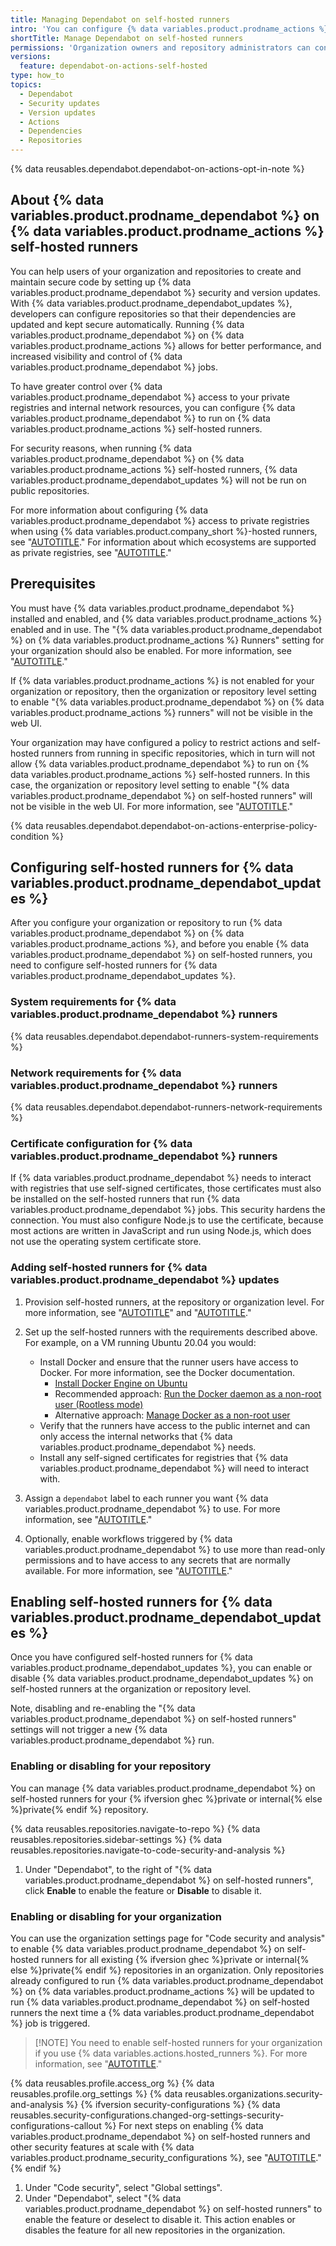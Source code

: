 ```yaml
---
title: Managing Dependabot on self-hosted runners
intro: 'You can configure {% data variables.product.prodname_actions %} self-hosted runners that {% data variables.product.prodname_dependabot %} uses to access your private registries and internal network resources.'
shortTitle: Manage Dependabot on self-hosted runners
permissions: 'Organization owners and repository administrators can configure {% data variables.product.prodname_dependabot %} to run on self-hosted runners.'
versions:
  feature: dependabot-on-actions-self-hosted
type: how_to
topics:
  - Dependabot
  - Security updates
  - Version updates
  - Actions
  - Dependencies
  - Repositories
---
```


{% data reusables.dependabot.dependabot-on-actions-opt-in-note %}

## About {% data variables.product.prodname_dependabot %} on {% data variables.product.prodname_actions %} self-hosted runners

You can help users of your organization and repositories to create and maintain secure code by setting up {% data variables.product.prodname_dependabot %} security and version updates. With {% data variables.product.prodname_dependabot_updates %}, developers can configure repositories so that their dependencies are updated and kept secure automatically. Running {% data variables.product.prodname_dependabot %} on {% data variables.product.prodname_actions %} allows for better performance, and increased visibility and control of {% data variables.product.prodname_dependabot %} jobs.

To have greater control over {% data variables.product.prodname_dependabot %} access to your private registries and internal network resources, you can configure {% data variables.product.prodname_dependabot %} to run on {% data variables.product.prodname_actions %} self-hosted runners.

For security reasons, when running {% data variables.product.prodname_dependabot %} on {% data variables.product.prodname_actions %} self-hosted runners, {% data variables.product.prodname_dependabot_updates %} will not be run on public repositories.

For more information about configuring {% data variables.product.prodname_dependabot %} access to private registries when using {% data variables.product.company_short %}-hosted runners, see "[AUTOTITLE](/code-security/dependabot/working-with-dependabot/guidance-for-the-configuration-of-private-registries-for-dependabot)." For information about which ecosystems are supported as private registries, see "[AUTOTITLE](/code-security/dependabot/working-with-dependabot/removing-dependabot-access-to-public-registries)."

## Prerequisites

You must have {% data variables.product.prodname_dependabot %} installed and enabled, and {% data variables.product.prodname_actions %} enabled and in use. The "{% data variables.product.prodname_dependabot %} on {% data variables.product.prodname_actions %} Runners" setting for your organization should also be enabled. For more information, see "[AUTOTITLE](/code-security/dependabot/working-with-dependabot/about-dependabot-on-github-actions-runners)."

If {% data variables.product.prodname_actions %} is not enabled for your organization or repository, then the organization or repository level setting to enable "{% data variables.product.prodname_dependabot %} on {% data variables.product.prodname_actions %} runners" will not be visible in the web UI.

Your organization may have configured a policy to restrict actions and self-hosted runners from running in specific repositories, which in turn will not allow {% data variables.product.prodname_dependabot %} to run on {% data variables.product.prodname_actions %} self-hosted runners. In this case, the organization or repository level setting to enable "{% data variables.product.prodname_dependabot %} on self-hosted runners" will not be visible in the web UI. For more information, see "[AUTOTITLE](/organizations/managing-organization-settings/disabling-or-limiting-github-actions-for-your-organization)."

{% data reusables.dependabot.dependabot-on-actions-enterprise-policy-condition %}

## Configuring self-hosted runners for {% data variables.product.prodname_dependabot_updates %}

After you configure your organization or repository to run {% data variables.product.prodname_dependabot %} on {% data variables.product.prodname_actions %}, and before you enable {% data variables.product.prodname_dependabot %} on self-hosted runners, you need to configure self-hosted runners for {% data variables.product.prodname_dependabot_updates %}.

### System requirements for {% data variables.product.prodname_dependabot %} runners

{% data reusables.dependabot.dependabot-runners-system-requirements %}

### Network requirements for {% data variables.product.prodname_dependabot %} runners

{% data reusables.dependabot.dependabot-runners-network-requirements %}

### Certificate configuration for {% data variables.product.prodname_dependabot %} runners

If {% data variables.product.prodname_dependabot %} needs to interact with registries that use self-signed certificates, those certificates must also be installed on the self-hosted runners that run {% data variables.product.prodname_dependabot %} jobs. This security hardens the connection. You must also configure Node.js to use the certificate, because most actions are written in JavaScript and run using Node.js, which does not use the operating system certificate store.

### Adding self-hosted runners for {% data variables.product.prodname_dependabot %} updates

1. Provision self-hosted runners, at the repository or organization level. For more information, see "[AUTOTITLE](/actions/hosting-your-own-runners/managing-self-hosted-runners/about-self-hosted-runners)" and "[AUTOTITLE](/actions/hosting-your-own-runners/managing-self-hosted-runners/adding-self-hosted-runners)."

1. Set up the self-hosted runners with the requirements described above. For example, on a VM running Ubuntu 20.04 you would:
   - Install Docker and ensure that the runner users have access to Docker. For more information, see the Docker documentation.
     - [Install Docker Engine on Ubuntu](https://docs.docker.com/engine/install/ubuntu/)
     - Recommended approach: [Run the Docker daemon as a non-root user (Rootless mode)](https://docs.docker.com/engine/security/rootless/)
     - Alternative approach: [Manage Docker as a non-root user](https://docs.docker.com/engine/install/linux-postinstall/#manage-docker-as-a-non-root-user)
   - Verify that the runners have access to the public internet and can only access the internal networks that {% data variables.product.prodname_dependabot %} needs.
   - Install any self-signed certificates for registries that {% data variables.product.prodname_dependabot %} will need to interact with.

1. Assign a `dependabot` label to each runner you want {% data variables.product.prodname_dependabot %} to use. For more information, see "[AUTOTITLE](/actions/hosting-your-own-runners/managing-self-hosted-runners/using-labels-with-self-hosted-runners#assigning-a-label-to-a-self-hosted-runner)."

1. Optionally, enable workflows triggered by {% data variables.product.prodname_dependabot %} to use more than read-only permissions and to have access to any secrets that are normally available. For more information, see "[AUTOTITLE](/code-security/dependabot/working-with-dependabot/automating-dependabot-with-github-actions#responding-to-events)."

## Enabling self-hosted runners for {% data variables.product.prodname_dependabot_updates %}

Once you have configured self-hosted runners for {% data variables.product.prodname_dependabot_updates %}, you can enable or disable {% data variables.product.prodname_dependabot_updates %} on self-hosted runners at the organization or repository level.

Note, disabling and re-enabling the "{% data variables.product.prodname_dependabot %} on self-hosted runners" settings will not trigger a new {% data variables.product.prodname_dependabot %} run.

### Enabling or disabling for your repository

You can manage {% data variables.product.prodname_dependabot %} on self-hosted runners for your {% ifversion ghec %}private or internal{% else %}private{% endif %} repository.

{% data reusables.repositories.navigate-to-repo %}
{% data reusables.repositories.sidebar-settings %}
{% data reusables.repositories.navigate-to-code-security-and-analysis %}
1. Under "Dependabot", to the right of "{% data variables.product.prodname_dependabot %} on self-hosted runners", click **Enable**  to enable the feature or **Disable** to disable it.

### Enabling or disabling for your organization

You can use the organization settings page for "Code security and analysis" to enable {% data variables.product.prodname_dependabot %} on self-hosted runners for all existing {% ifversion ghec %}private or internal{% else %}private{% endif %} repositories in an organization. Only repositories already configured to run {% data variables.product.prodname_dependabot %} on {% data variables.product.prodname_actions %} will be updated to run {% data variables.product.prodname_dependabot %} on self-hosted runners the next time a {% data variables.product.prodname_dependabot %} job is triggered.

> [!NOTE] You need to enable self-hosted runners for your organization if you use {% data variables.actions.hosted_runners %}. For more information, see "[AUTOTITLE](/code-security/dependabot/working-with-dependabot/about-dependabot-on-github-actions-runners#enabling-or-disabling-dependabot-on-larger-runners)."

{% data reusables.profile.access_org %}
{% data reusables.profile.org_settings %}
{% data reusables.organizations.security-and-analysis %}
{% ifversion security-configurations %}
    {% data reusables.security-configurations.changed-org-settings-security-configurations-callout %} For next steps on enabling {% data variables.product.prodname_dependabot %} on self-hosted runners and other security features at scale with {% data variables.product.prodname_security_configurations %}, see "[AUTOTITLE](/code-security/securing-your-organization/enabling-security-features-in-your-organization/applying-the-github-recommended-security-configuration-in-your-organization)."
{% endif %}
1. Under "Code security", select "Global settings".
1. Under "Dependabot", select "{% data variables.product.prodname_dependabot %} on self-hosted runners" to enable the feature or deselect to disable it. This action enables or disables the feature for all new repositories in the organization.
